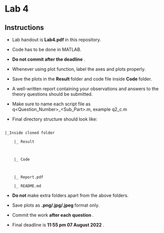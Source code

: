 # Lab 4

## Instructions

- Lab handout is <strong> Lab4.pdf </strong> in this repository.



- Code has to be done in MATLAB.

- <strong> Do not commit after the deadline </strong>.

- Whenever using plot function, label the axes and plots properly.

- Save the plots in the <strong> Result </strong> folder and code file inside <strong> Code </strong> folder.

- A well-written report containing your observations and answers to the theory questions should be submitted.

- Make sure to name each script file as q<Question_Number>_<Sub_Part>.m, example q2_c.m

- Final directory structure should look like: <br>

```

|_Inside cloned folder

    |_ Result

               

    |_ Code

        

    |_ Report.pdf

    |_ README.md

```

- <strong> Do not </strong> make extra folders apart from the above folders.

- Save plots as <strong> .png/.jpg/.jpeg </strong> format only.

- Commit the work <strong> after each question </strong>.

- Final deadline is <strong> 11:55 pm 07 August 2022 </strong>.
